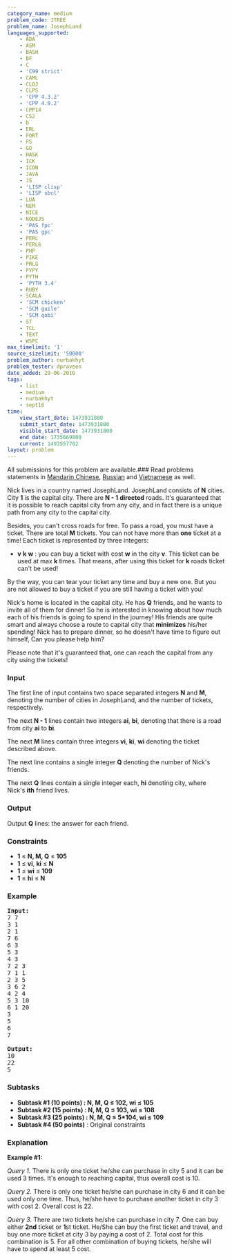 ```yaml
---
category_name: medium
problem_code: JTREE
problem_name: JosephLand
languages_supported:
    - ADA
    - ASM
    - BASH
    - BF
    - C
    - 'C99 strict'
    - CAML
    - CLOJ
    - CLPS
    - 'CPP 4.3.2'
    - 'CPP 4.9.2'
    - CPP14
    - CS2
    - D
    - ERL
    - FORT
    - FS
    - GO
    - HASK
    - ICK
    - ICON
    - JAVA
    - JS
    - 'LISP clisp'
    - 'LISP sbcl'
    - LUA
    - NEM
    - NICE
    - NODEJS
    - 'PAS fpc'
    - 'PAS gpc'
    - PERL
    - PERL6
    - PHP
    - PIKE
    - PRLG
    - PYPY
    - PYTH
    - 'PYTH 3.4'
    - RUBY
    - SCALA
    - 'SCM chicken'
    - 'SCM guile'
    - 'SCM qobi'
    - ST
    - TCL
    - TEXT
    - WSPC
max_timelimit: '1'
source_sizelimit: '50000'
problem_author: nurbakhyt
problem_tester: dpraveen
date_added: 29-06-2016
tags:
    - list
    - medium
    - nurbakhyt
    - sept16
time:
    view_start_date: 1473931800
    submit_start_date: 1473931800
    visible_start_date: 1473931800
    end_date: 1735669800
    current: 1493557702
layout: problem
---
```

All submissions for this problem are available.###  Read problems statements in [Mandarin Chinese](http://www.codechef.com/download/translated/SEPT16/mandarin/JTREE.pdf), [Russian](http://www.codechef.com/download/translated/SEPT16/russian/JTREE.pdf) and [Vietnamese](http://www.codechef.com/download/translated/SEPT16/vietnamese/JTREE.pdf) as well.

Nick lives in a country named JosephLand. JosephLand consists of **N** cities. City **1** is the capital city. There are **N - 1** **directed** roads. It's guaranteed that it is possible to reach capital city from any city, and in fact there is a unique path from any city to the capital city.

Besides, you can't cross roads for free. To pass a road, you must have a ticket. There are total **M** tickets. You can not have more than **one** ticket at a time! Each ticket is represented by three integers:

- **v** **k** **w** : you can buy a ticket with cost **w** in the city **v**. This ticket can be used at max **k** times. That means, after using this ticket for **k** roads ticket can't be used!

By the way, you can tear your ticket any time and buy a new one. But you are not allowed to buy a ticket if you are still having a ticket with you!

Nick's home is located in the capital city. He has **Q** friends, and he wants to invite all of them for dinner! So he is interested in knowing about how much each of his friends is going to spend in the journey! His friends are quite smart and always choose a route to capital city that **minimizes** his/her spending! Nick has to prepare dinner, so he doesn't have time to figure out himself, Can you please help him?

Please note that it's guaranteed that, one can reach the capital from any city using the tickets!

### Input

The first line of input contains two space separated integers **N** and **M**, denoting the number of cities in JosephLand, and the number of tickets, respectively.

The next **N - 1** lines contain two integers **ai**, **bi**, denoting that there is a road from city **ai** to **bi**.

The next **M** lines contain three integers **vi**, **ki**, **wi** denoting the ticket described above.

The next line contains a single integer **Q** denoting the number of Nick's friends.

The next **Q** lines contain a single integer each, **hi** denoting city, where Nick's **ith** friend lives.

### Output

Output **Q** lines: the answer for each friend.

### Constraints

- **1** ≤ **N, M, Q** ≤ **105**
- **1** ≤ **vi**, **ki** ≤ **N**
- **1** ≤ **wi** ≤ **109**
- **1** ≤ **hi** ≤ **N**

### Example

<pre><b>Input:</b><tt>
7 7
3 1
2 1
7 6
6 3
5 3
4 3
7 2 3
7 1 1
2 3 5
3 6 2
4 2 4
5 3 10
6 1 20
3
5
6
7
</tt>
<b>Output:</b><tt>
10
22
5</tt>
</pre>
### Subtasks

- **Subtask #1 (10 points) : N, M, Q ≤ 102, wi ≤ 105**
- **Subtask #2 (15 points) : N, M, Q ≤ 103, wi ≤ 108**
- **Subtask #3 (25 points) : N, M, Q ≤ 5\*104, wi ≤ 109**
- **Subtask #4 (50 points)** : Original constraints

### Explanation

**Example #1:**

*Query 1.* There is only one ticket he/she can purchase in city 5 and it can be used 3 times. It's enough to reaching capital, thus overall cost is 10.

*Query 2.* There is only one ticket he/she can purchase in city 6 and it can be used only one time. Thus, he/she have to purchase another ticket in city 3 with cost 2. Overall cost is 22.

*Query 3.* There are two tickets he/she can purchase in city 7. One can buy either **2nd** ticket or **1**st ticket. He/She can buy the first ticket and travel, and buy one more ticket at city 3 by paying a cost of 2. Total cost for this combination is 5. For all other combination of buying tickets, he/she will have to spend at least 5 cost.
